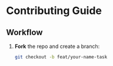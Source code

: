 # Contributing Guide

## Workflow
1. **Fork** the repo and create a branch:
   ```bash
   git checkout -b feat/your-name-task
